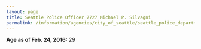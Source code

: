 ```yaml
---
layout: page
title: Seattle Police Officer 7727 Michael P. Silvagni
permalink: /information/agencies/city_of_seattle/seattle_police_department/copbook/7727/
---
```


**Age as of Feb. 24, 2016:** 29
